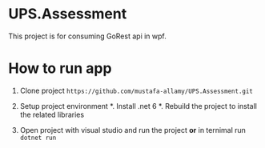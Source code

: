 # UPS.Assessment

This project is for consuming GoRest api in wpf.
# How to run app

 1. Clone project `https://github.com/mustafa-allamy/UPS.Assessment.git`
 2. Setup project environment 
   *. Install .net 6
   *. Rebuild the project to install the related libraries 
   
 3. Open project with visual studio and run the project **or** in ternimal run `dotnet run`


